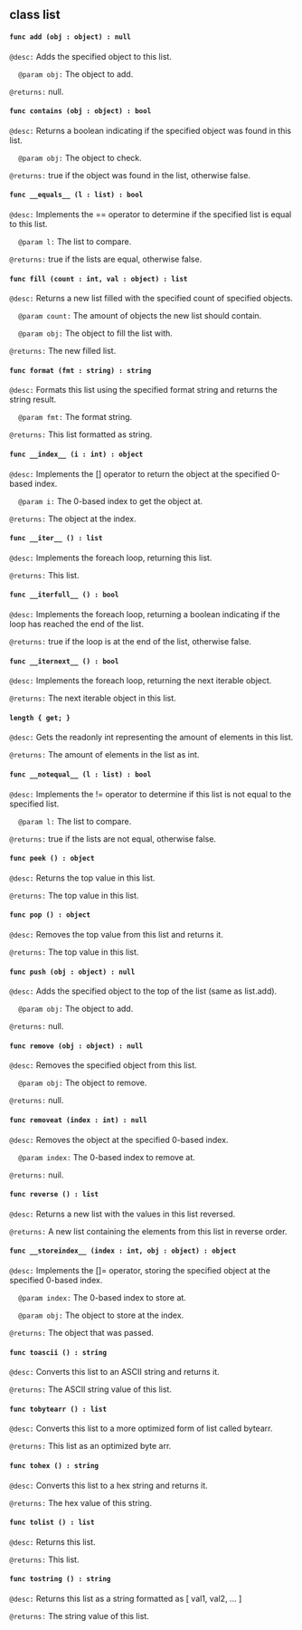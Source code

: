 ## class list

#### ```func add (obj : object) : null```

```@desc:``` Adds the specified object to this list.

&nbsp;&nbsp;&nbsp;&nbsp;```@param obj:``` The object to add.

```@returns:``` null.

#### ```func contains (obj : object) : bool```

```@desc:``` Returns a boolean indicating if the specified object was found in this list.

&nbsp;&nbsp;&nbsp;&nbsp;```@param obj:``` The object to check.

```@returns:``` true if the object was found in the list, otherwise false.

#### ```func __equals__ (l : list) : bool```

```@desc:``` Implements the == operator to determine if the specified list is equal to this list.

&nbsp;&nbsp;&nbsp;&nbsp;```@param l:``` The list to compare.

```@returns:``` true if the lists are equal, otherwise false.

#### ```func fill (count : int, val : object) : list```

```@desc:``` Returns a new list filled with the specified count of specified objects.

&nbsp;&nbsp;&nbsp;&nbsp;```@param count:``` The amount of objects the new list should contain.

&nbsp;&nbsp;&nbsp;&nbsp;```@param obj:``` The object to fill the list with.

```@returns:``` The new filled list.

#### ```func format (fmt : string) : string```

```@desc:``` Formats this list using the specified format string and returns the string result.

&nbsp;&nbsp;&nbsp;&nbsp;```@param fmt:``` The format string.

```@returns:``` This list formatted as string.

#### ```func __index__ (i : int) : object```

```@desc:``` Implements the [] operator to return the object at the specified 0-based index.

&nbsp;&nbsp;&nbsp;&nbsp;```@param i:``` The 0-based index to get the object at.

```@returns:``` The object at the index.

#### ```func __iter__ () : list```

```@desc:``` Implements the foreach loop, returning this list.

```@returns:``` This list.

#### ```func __iterfull__ () : bool```

```@desc:``` Implements the foreach loop, returning a boolean indicating if the loop has reached the end of the list.

```@returns:``` true if the loop is at the end of the list, otherwise false.

#### ```func __iternext__ () : bool```

```@desc:``` Implements the foreach loop, returning the next iterable object.

```@returns:``` The next iterable object in this list.

#### ```length { get; }```

```@desc:``` Gets the readonly int representing the amount of elements in this list.

```@returns:``` The amount of elements in the list as int.

#### ```func __notequal__ (l : list) : bool```

```@desc:``` Implements the != operator to determine if this list is not equal to the specified list.

&nbsp;&nbsp;&nbsp;&nbsp;```@param l:``` The list to compare.

```@returns:``` true if the lists are not equal, otherwise false.

#### ```func peek () : object```

```@desc:``` Returns the top value in this list.

```@returns:``` The top value in this list.

#### ```func pop () : object```

```@desc:``` Removes the top value from this list and returns it.

```@returns:``` The top value in this list.

#### ```func push (obj : object) : null```

```@desc:``` Adds the specified object to the top of the list (same as list.add).

&nbsp;&nbsp;&nbsp;&nbsp;```@param obj:``` The object to add.

```@returns:``` null.

#### ```func remove (obj : object) : null```

```@desc:``` Removes the specified object from this list.

&nbsp;&nbsp;&nbsp;&nbsp;```@param obj:``` The object to remove.

```@returns:``` null.

#### ```func removeat (index : int) : null```

```@desc:``` Removes the object at the specified 0-based index.

&nbsp;&nbsp;&nbsp;&nbsp;```@param index:``` The 0-based index to remove at.

```@returns:``` nuil.

#### ```func reverse () : list```

```@desc:``` Returns a new list with the values in this list reversed.

```@returns:``` A new list containing the elements from this list in reverse order.

#### ```func __storeindex__ (index : int, obj : object) : object```

```@desc:``` Implements the []= operator, storing the specified object at the specified 0-based index.

&nbsp;&nbsp;&nbsp;&nbsp;```@param index:``` The 0-based index to store at.

&nbsp;&nbsp;&nbsp;&nbsp;```@param obj:``` The object to store at the index.

```@returns:``` The object that was passed.

#### ```func toascii () : string```

```@desc:``` Converts this list to an ASCII string and returns it.

```@returns:``` The ASCII string value of this list.

#### ```func tobytearr () : list```

```@desc:``` Converts this list to a more optimized form of list called bytearr.

```@returns:``` This list as an optimized byte arr.

#### ```func tohex () : string```

```@desc:``` Converts this list to a hex string and returns it.

```@returns:``` The hex value of this string.

#### ```func tolist () : list```

```@desc:``` Returns this list.

```@returns:``` This list.

#### ```func tostring () : string```

```@desc:``` Returns this list as a string formatted as [ val1, val2, ... ]

```@returns:``` The string value of this list.

